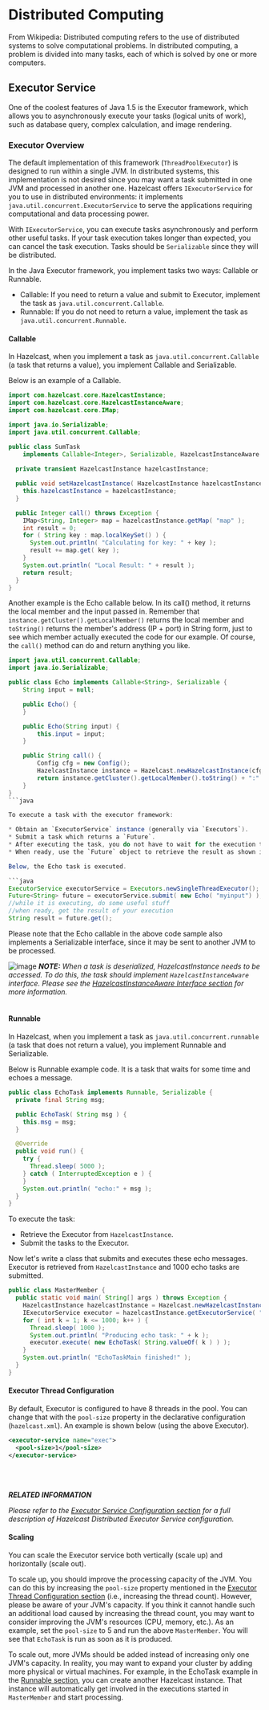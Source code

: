 
# Distributed Computing

From Wikipedia: Distributed computing refers to the use of distributed systems to solve computational problems. In distributed computing, a problem is divided into many tasks, each of which is solved by one or more computers.

## Executor Service

One of the coolest features of Java 1.5 is the Executor framework, which allows you to asynchronously execute your tasks (logical units of work), such as database query, complex calculation, and image rendering.

### Executor Overview

The default implementation of this framework (`ThreadPoolExecutor`) is designed to run within a single JVM. In distributed systems, this implementation is not desired since you may want a task submitted in one JVM and processed in another one. Hazelcast offers `IExecutorService` for you to use in distributed environments: it implements `java.util.concurrent.ExecutorService` to serve the applications requiring computational and data processing power.

With `IExecutorService`, you can execute tasks asynchronously and perform other useful tasks. If your task execution takes longer than expected, you can cancel the task execution. Tasks should be `Serializable` since they will be distributed.

In the Java Executor framework, you implement tasks two ways: Callable or Runnable.

* Callable: If you need to return a value and submit to Executor, implement the task as `java.util.concurrent.Callable`.
* Runnable: If you do not need to return a value, implement the task as `java.util.concurrent.Runnable`.

#### Callable

In Hazelcast, when you implement a task as `java.util.concurrent.Callable` (a task that returns a value), you implement Callable and Serializable.

Below is an example of a Callable.

```java
import com.hazelcast.core.HazelcastInstance;
import com.hazelcast.core.HazelcastInstanceAware;
import com.hazelcast.core.IMap;

import java.io.Serializable;
import java.util.concurrent.Callable;

public class SumTask
    implements Callable<Integer>, Serializable, HazelcastInstanceAware {
        
  private transient HazelcastInstance hazelcastInstance;

  public void setHazelcastInstance( HazelcastInstance hazelcastInstance ) {
    this.hazelcastInstance = hazelcastInstance;
  }

  public Integer call() throws Exception {
    IMap<String, Integer> map = hazelcastInstance.getMap( "map" );
    int result = 0;
    for ( String key : map.localKeySet() ) {
      System.out.println( "Calculating for key: " + key );
      result += map.get( key );
    }
    System.out.println( "Local Result: " + result );
    return result;
  }
}
```

Another example is the Echo callable below. In its call() method, it returns the local member and the input passed in. Remember that `instance.getCluster().getLocalMember()` returns the local member and `toString()` returns the member's address (IP + port) in String form, just to see which member actually executed the code for our example. Of course, the `call()` method can do and return anything you like. 

```java
import java.util.concurrent.Callable;
import java.io.Serializable;

public class Echo implements Callable<String>, Serializable {
    String input = null;

    public Echo() {
    }

    public Echo(String input) {
        this.input = input;
    }

    public String call() {
        Config cfg = new Config();
        HazelcastInstance instance = Hazelcast.newHazelcastInstance(cfg);
        return instance.getCluster().getLocalMember().toString() + ":" + input;
    }
}
```java

To execute a task with the executor framework:

* Obtain an `ExecutorService` instance (generally via `Executors`).
* Submit a task which returns a `Future`. 
* After executing the task, you do not have to wait for the execution to complete, you can process other things. 
* When ready, use the `Future` object to retrieve the result as shown in the code example below.

Below, the Echo task is executed.

```java
ExecutorService executorService = Executors.newSingleThreadExecutor();
Future<String> future = executorService.submit( new Echo( "myinput") );
//while it is executing, do some useful stuff
//when ready, get the result of your execution
String result = future.get();
```

Please note that the Echo callable in the above code sample also implements a Serializable interface, since it may be sent to another JVM to be processed.

![image](images/NoteSmall.jpg) ***NOTE:*** *When a task is deserialized, HazelcastInstance needs to be accessed. To do this, the task should implement `HazelcastInstanceAware` interface. Please see the [HazelcastInstanceAware Interface section](#hazelcastinstanceaware-interface) for more information.*
<br></br>


#### Runnable

In Hazelcast, when you implement a task as `java.util.concurrent.runnable` (a task that does not return a value), you implement Runnable and Serializable.

Below is Runnable example code. It is a task that waits for some time and echoes a message.

```java
public class EchoTask implements Runnable, Serializable {
  private final String msg;

  public EchoTask( String msg ) {
    this.msg = msg;
  }

  @Override
  public void run() {
    try {
      Thread.sleep( 5000 );
    } catch ( InterruptedException e ) {
    }
    System.out.println( "echo:" + msg );
  }
}
```

To execute the task:
* Retrieve the Executor from `HazelcastInstance`.
* Submit the tasks to the Executor.

Now let's write a class that submits and executes these echo messages. Executor is retrieved from `HazelcastInstance` and 1000 echo tasks are submitted.

```java
public class MasterMember {
  public static void main( String[] args ) throws Exception {
    HazelcastInstance hazelcastInstance = Hazelcast.newHazelcastInstance();
    IExecutorService executor = hazelcastInstance.getExecutorService( "exec" );
    for ( int k = 1; k <= 1000; k++ ) {
      Thread.sleep( 1000 );
      System.out.println( "Producing echo task: " + k );
      executor.execute( new EchoTask( String.valueOf( k ) ) );
    }
    System.out.println( "EchoTaskMain finished!" );
  }
}
```

#### Executor Thread Configuration

By default, Executor is configured to have 8 threads in the pool. You can change that with the `pool-size` property in the declarative configuration (`hazelcast.xml`). An example is shown below (using the above Executor).

```xml
<executor-service name="exec">
  <pool-size>1</pool-size>
</executor-service>
```

<br></br>

***RELATED INFORMATION***


*Please refer to the [Executor Service Configuration section](#executor-service-configuration) for a full description of Hazelcast Distributed Executor Service configuration.*


#### Scaling


You can scale the Executor service both vertically (scale up) and horizontally (scale out).


To scale up, you should improve the processing capacity of the JVM. You can do this by increasing the `pool-size` property mentioned in the [Executor Thread Configuration section](#executor-thread-configuration) (i.e., increasing the thread count). However, please be aware of your JVM's capacity. If you think it cannot handle such an additional load caused by increasing the thread count, you may want to consider improving the JVM's resources (CPU, memory, etc.). As an example, set the `pool-size` to 5 and run the above `MasterMember`. You will see that `EchoTask` is run as soon as it is produced.


To scale out, more JVMs should be added instead of increasing only one JVM's capacity. In reality, you may want to expand your cluster by adding more physical or virtual machines. For example, in the EchoTask example in the [Runnable section](#runnable), you can create another Hazelcast instance. That instance will automatically get involved in the executions started in `MasterMember` and start processing.
